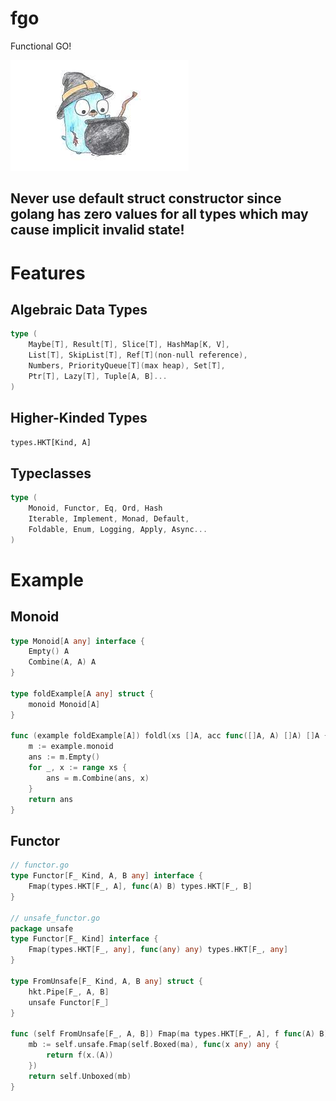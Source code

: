# fgo
Functional GO!

![cover](./cover.jpeg)

## Never use default struct constructor since golang has zero values for all types which may cause implicit invalid state!

# Features
## Algebraic Data Types
```go
type (
    Maybe[T], Result[T], Slice[T], HashMap[K, V], 
    List[T], SkipList[T], Ref[T](non-null reference), 
    Numbers, PriorityQueue[T](max heap), Set[T],
    Ptr[T], Lazy[T], Tuple[A, B]...
)
```
## Higher-Kinded Types
`types.HKT[Kind, A]`

## Typeclasses
```go
type (
    Monoid, Functor, Eq, Ord, Hash
    Iterable, Implement, Monad, Default,
    Foldable, Enum, Logging, Apply, Async...
)
```

# Example
## Monoid
```go
type Monoid[A any] interface {
    Empty() A
    Combine(A, A) A
}

type foldExample[A any] struct {
    monoid Monoid[A]
}

func (example foldExample[A]) foldl(xs []A, acc func([]A, A) []A) []A {
    m := example.monoid
    ans := m.Empty()
    for _, x := range xs {
        ans = m.Combine(ans, x)
    }
    return ans
}
```
## Functor
```go
// functor.go
type Functor[F_ Kind, A, B any] interface {
    Fmap(types.HKT[F_, A], func(A) B) types.HKT[F_, B]
}

// unsafe_functor.go
package unsafe
type Functor[F_ Kind] interface {
    Fmap(types.HKT[F_, any], func(any) any) types.HKT[F_, any]
}

type FromUnsafe[F_ Kind, A, B any] struct {
    hkt.Pipe[F_, A, B]
    unsafe Functor[F_]
}

func (self FromUnsafe[F_, A, B]) Fmap(ma types.HKT[F_, A], f func(A) B) types.HKT[F_, B] {
    mb := self.unsafe.Fmap(self.Boxed(ma), func(x any) any {
        return f(x.(A))
    })
    return self.Unboxed(mb)
}
```
